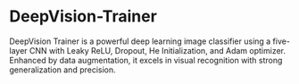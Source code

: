 # DeepVision-Trainer
DeepVision Trainer is a powerful deep learning image classifier using a five-layer CNN with Leaky ReLU, Dropout, He Initialization, and Adam optimizer. Enhanced by data augmentation, it excels in visual recognition with strong generalization and precision.
